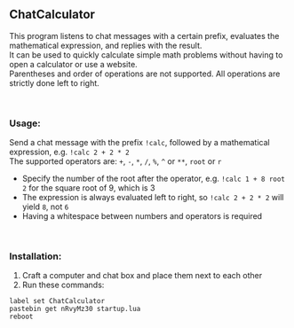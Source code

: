 ## ChatCalculator
This program listens to chat messages with a certain prefix, evaluates the mathematical expression, and replies with the result.  
It can be used to quickly calculate simple math problems without having to open a calculator or use a website.  
Parentheses and order of operations are not supported. All operations are strictly done left to right.

<br>

### Usage:
Send a chat message with the prefix `!calc`, followed by a mathematical expression, e.g. `!calc 2 + 2 * 2`  
The supported operators are: `+`, `-`, `*`, `/`, `%`, `^` or `**`, `root` or `r`  
  
- Specify the number of the root after the operator, e.g. `!calc 1 + 8 root 2` for the square root of 9, which is 3
- The expression is always evaluated left to right, so `!calc 2 + 2 * 2` will yield `8`, not `6`
- Having a whitespace between numbers and operators is required

<br>

### Installation:
1. Craft a computer and chat box and place them next to each other
2. Run these commands:
```
label set ChatCalculator
pastebin get nRvyMz30 startup.lua
reboot
```
